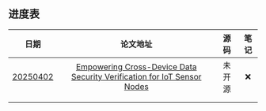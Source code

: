 ## 进度表

|                 日期                 |                           论文地址                           |  源码  | 笔记 |
| :----------------------------------: | :----------------------------------------------------------: | :----: | :--: |
| <a href="存档\20250402">20250402</a> | [Empowering Cross-Device Data Security Verification for IoT Sensor Nodes ](https://ieeexplore.ieee.org/abstract/document/10800572) | 未开源 |  ❌   |
|                                      |                                                              |        |      |
|                                      |                                                              |        |      |

